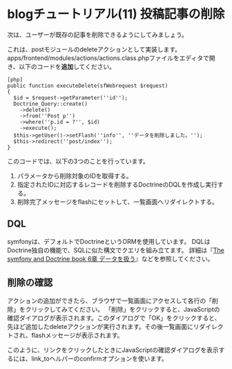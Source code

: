 blogチュートリアル(11) 投稿記事の削除
=====================================

次は、ユーザーが既存の記事を削除できるようにしてみましょう。

これは、postモジュールのdeleteアクションとして実装します。
apps/frontend/modules/actions/actions.class.phpファイルをエディタで開き、以下のコードを**追加**してください。

	[php]
	public function executeDelete(sfWebrequest $request)
	{
	  $id = $request->getParameter(''id'');
	  Doctrine_Query::create()
	    ->delete()
	    ->from(''Post p'')
	    ->where(''p.id = ?'', $id)
	    ->execute();
	  $this->getUser()->setFlash(''info'', ''データを削除しました。'');
	  $this->redirect(''post/index'');
	}

このコードでは、以下の3つのことを行っています。

1. パラメータから削除対象のIDを取得する。
2. 指定されたIDに対応するレコードを削除するDoctrineのDQLを作成し実行する。
3. 削除完了メッセージをflashにセットして、一覧画面へリダイレクトする。


DQL
---

symfonyは、デフォルトでDoctrineというORMを使用しています。
DQLはDoctrine独自の機能で、SQLに似た構文でクエリを組み立てます。
詳細は『[The symfony and Doctrine book 6章 データを扱う](http://www.symfony-project.org/doctrine/1_2/ja/06-Working-With-Data)』などを参照してください。


削除の確認
---------

アクションの追加ができたら、ブラウザで一覧画面にアクセスして各行の「削除」をクリックしてみてください。
「削除」をクリックすると、JavaScriptの確認ダイアログが表示されます。このダイアログで「OK」をクリックすると、先ほど追加したdeleteアクションが実行されます。その後一覧画面にリダイレクトされ、flashメッセージが表示されます。

このように、リンクをクリックしたときにJavaScriptの確認ダイアログを表示するには、link_toヘルパーのconfirmオプションを使います。

